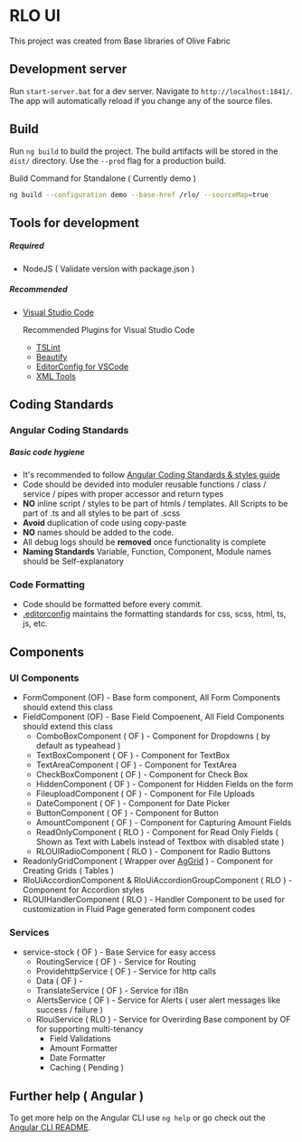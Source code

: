 # RLO UI

This project was created from Base libraries of Olive Fabric

## Development server

Run `start-server.bat` for a dev server. Navigate to `http://localhost:1841/`. The app will automatically reload if you change any of the source files.

## Build

Run `ng build` to build the project. The build artifacts will be stored in the `dist/` directory. Use the `--prod` flag for a production build.

Build Command for Standalone ( Currently demo )

```sh
ng build --configuration demo --base-href /rlo/ --sourceMap=true
```

## Tools for development

##### Required 
- NodeJS ( Validate version with package.json )

##### Recommended
- [Visual Studio Code](https://code.visualstudio.com/)
  
  Recommended Plugins for Visual Studio Code
  - [TSLint](https://marketplace.visualstudio.com/items?itemName=ms-vscode.vscode-typescript-tslint-plugin)
  - [Beautify](https://marketplace.visualstudio.com/items?itemName=HookyQR.beautify)
  - [EditorConfig for VSCode](https://marketplace.visualstudio.com/items?itemName=EditorConfig.EditorConfig)
  - [XML Tools](https://marketplace.visualstudio.com/items?itemName=DotJoshJohnson.xml)


## Coding Standards

### Angular Coding Standards

##### Basic code hygiene
- It's recommended to follow [Angular Coding Standards & styles guide](https://angular.io/guide/styleguide) 
- Code should be devided into moduler reusable functions / class / service / pipes with proper accessor and return types
- **NO** inline script / styles to be part of htmls / templates. All Scripts to be part of .ts and all styles to be part of .scss   
- **Avoid** duplication of code using copy-paste
- **NO** names should be added to the code.
- All debug logs should be **removed** once functionality is complete
- **Naming Standards** Variable, Function, Component, Module names should be Self-explanatory

### Code Formatting

- Code should be formatted before every commit.
- [.editorconfig](.editorconfig) maintains the formatting standards for css, scss, html, ts, js, etc.

## Components

### UI Components

- FormComponent (OF) - Base form component, All Form Components should extend this class
- FieldComponent (OF) - Base Field Compoenent, All Field Components should extend this class
  - ComboBoxComponent ( OF ) - Component for Dropdowns ( by default as typeahead )
  - TextBoxComponent ( OF ) - Component for TextBox
  - TextAreaComponent ( OF ) - Component for TextArea
  - CheckBoxComponent ( OF ) - Component for Check Box
  - HiddenComponent ( OF ) - Component for Hidden Fields on the form
  - FileuploadComponent ( OF ) - Component for File Uploads
  - DateComponent ( OF ) - Component for Date Picker
  - ButtonComponent ( OF ) - Component for Button
  - AmountComponent ( OF ) - Component for Capturing Amount Fields
  - ReadOnlyComponent ( RLO ) - Component for Read Only Fields ( Shown as Text with Labels instead of Textbox with disabled state )
  - RLOUIRadioComponent ( RLO ) - Component for Radio Buttons
- ReadonlyGridComponent ( Wrapper over [AgGrid](https://www.ag-grid.com/documentation-main/documentation.php) ) - Component for Creating Grids ( Tables )
- RloUiAccordionComponent & RloUiAccordionGroupComponent ( RLO ) - Component for Accordion styles
- RLOUIHandlerComponent ( RLO ) - Handler Component to be used for customization in Fluid Page generated form component codes

### Services

- service-stock ( OF ) - Base Service for easy access
  - RoutingService ( OF ) - Service for Routing
  - ProvidehttpService ( OF ) - Service for http calls
  - Data ( OF ) - 
  - TranslateService ( OF ) - Service for i18n
  - AlertsService ( OF ) - Service for Alerts ( user alert messages like success / failure )
  - RlouiService ( RLO ) - Service for Overirding Base component by OF for supporting multi-tenancy
    - Field Validations
    - Amount Formatter
    - Date Formatter 
    - Caching ( Pending )

## Further help ( Angular )

To get more help on the Angular CLI use `ng help` or go check out the [Angular CLI README](https://github.com/angular/angular-cli/blob/master/README.md).
